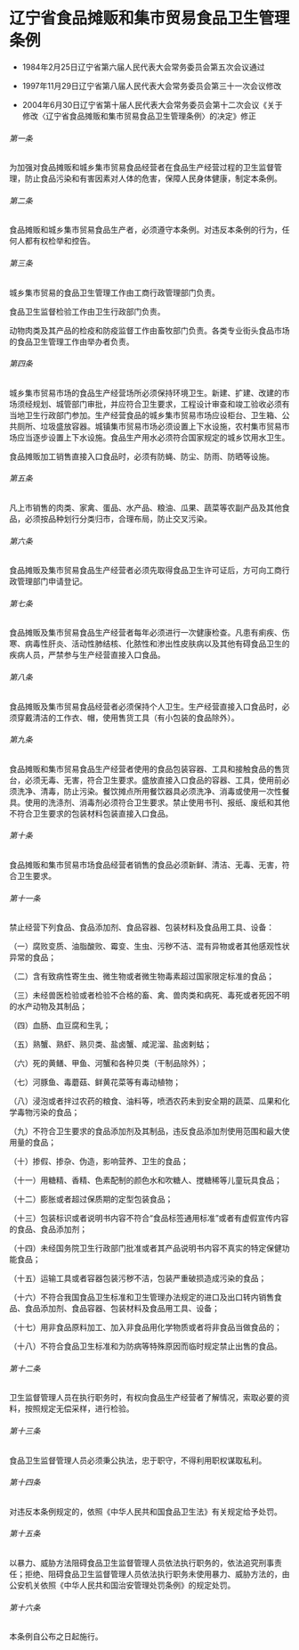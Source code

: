 # 辽宁省食品摊贩和集市贸易食品卫生管理条例

- 1984年2月25日辽宁省第六届人民代表大会常务委员会第五次会议通过

- 1997年11月29日辽宁省第八届人民代表大会常务委员会第三十一次会议修改

- 2004年6月30日辽宁省第十届人民代表大会常务委员会第十二次会议《关于修改〈辽宁省食品摊贩和集市贸易食品卫生管理条例〉的决定》修正

<!-- INFO END -->

###### 第一条

为加强对食品摊贩和城乡集市贸易食品经营者在食品生产经营过程的卫生监督管理，防止食品污染和有害因素对人体的危害，保障人民身体健康，制定本条例。

###### 第二条

食品摊贩和城乡集市贸易食品生产者，必须遵守本条例。对违反本条例的行为，任何人都有权检举和控告。

###### 第三条

城乡集市贸易的食品卫生管理工作由工商行政管理部门负责。

食品卫生监督检验工作由卫生行政部门负责。

动物肉类及其产品的检疫和防疫监督工作由畜牧部门负责。各类专业街头食品市场的食品卫生管理工作由举办者负责。

###### 第四条

城乡集市贸易市场的食品生产经营场所必须保持环境卫生。新建、扩建、改建的市场须经规划、城管部门审批，并应符合卫生要求，工程设计审查和竣工验收必须有当地卫生行政部门参加。生产经营食品的城乡集市贸易市场应设柜台、卫生箱、公共厕所、垃圾盛放容器。城镇集市贸易市场必须设置上下水设施，农村集市贸易市场应当逐步设置上下水设施。食品生产用水必须符合国家规定的城乡饮用水卫生。

食品摊贩加工销售直接入口食品时，必须有防蝇、防尘、防雨、防晒等设施。

###### 第五条

凡上市销售的肉类、家禽、蛋品、水产品、粮油、瓜果、蔬菜等农副产品及其他食品，必须按品种划行分类归市，合理布局，防止交叉污染。

###### 第六条

食品摊贩及集市贸易食品生产经营者必须先取得食品卫生许可证后，方可向工商行政管理部门申请登记。

###### 第七条

食品摊贩及集市贸易食品生产经营者每年必须进行一次健康检查。凡患有痢疾、伤寒、病毒性肝炎、活动性肺结核、化脓性和渗出性皮肤病以及其他有碍食品卫生的疾病人员，严禁参与生产经营直接入口食品。

###### 第八条

食品摊贩及集市贸易食品经营者必须保持个人卫生。生产经营直接入口食品时，必须穿戴清洁的工作衣、帽，使用售货工具（有小包装的食品除外）。

###### 第九条

食品摊贩和集市贸易食品生产经营者使用的食品包装容器、工具和接触食品的售货台，必须无毒、无害，符合卫生要求。盛放直接入口食品的容器、工具，使用前必须洗净、清毒，防止污染。餐饮摊点所用餐饮器具必须洗净、消毒或使用一次性餐具。使用的洗涤剂、消毒剂必须符合卫生要求。禁止使用书刊、报纸、废纸和其他不符合卫生要求的包装材料包装直接入口食品。

###### 第十条

食品摊贩和集市贸易市场食品经营者销售的食品必须新鲜、清洁、无毒、无害，符合卫生要求。

###### 第十一条

禁止经营下列食品、食品添加剂、食品容器、包装材料及食品用工具、设备：

（一）腐败变质、油脂酸败、霉变、生虫、污秽不洁、混有异物或者其他感观性状异常的食品；

（二）含有致病性寄生虫、微生物或者微生物毒素超过国家限定标准的食品；

（三）未经兽医检验或者检验不合格的畜、禽、兽肉类和病死、毒死或者死因不明的水产动物及其制品；

（四）血肠、血豆腐和生乳；

（五）熟蟹、熟虾、熟贝类、盐卤蟹、咸泥溜、盐卤剌蛄；

（六）死的黄鳝、甲鱼、河蟹和各种贝类（干制品除外）；

（七）河豚鱼、毒蘑菇、鲜黄花菜等有毒动植物；

（八）浸泡或者拌过农药的粮食、油料等，喷洒农药未到安全期的蔬菜、瓜果和化学毒物污染的食品；

（九）不符合卫生要求的食品添加剂及其制品，违反食品添加剂使用范围和最大使用量的食品；

（十）掺假、掺杂、伪造，影响营养、卫生的食品；

（十一）用糖精、香精、色素配制的颜色水和吹糖人、搅糖稀等儿童玩具食品；

（十二）膨胀或者超过保质期的定型包装食品；

（十三）包装标识或者说明书内容不符合“食品标签通用标准”或者有虚假宣传内容的食品、食品添加剂；

（十四）未经国务院卫生行政部门批准或者其产品说明书内容不真实的特定保健功能食品；

（十五）运输工具或者容器包装污秽不洁，包装严重破损造成污染的食品；

（十六）不符合我国食品卫生标准和卫生管理办法规定的进口及出口转内销售食品、食品添加剂、食品容器、包装材料及食品用工具、设备；

（十七）用非食品原料加工、加入非食品用化学物质或者将非食品当做食品的；

（十八）不符合食品卫生标准和为防病等特殊原因而临时规定禁止出售的食品。

###### 第十二条

卫生监督管理人员在执行职务时，有权向食品生产经营者了解情况，索取必要的资料，按照规定无偿采样，进行检验。

###### 第十三条

食品卫生监督管理人员必须秉公执法，忠于职守，不得利用职权谋取私利。

###### 第十四条

对违反本条例规定的，依照《中华人民共和国食品卫生法》有关规定给予处罚。

###### 第十五条

以暴力、威胁方法阻碍食品卫生监督管理人员依法执行职务的，依法追究刑事责任；拒绝、阻碍食品卫生监督管理人员依法执行职务未使用暴力、威胁方法的，由公安机关依照《中华人民共和国治安管理处罚条例》的规定处罚。

###### 第十六条

本条例自公布之日起施行。
